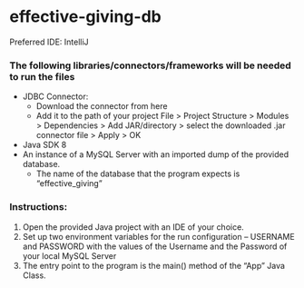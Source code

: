 # effective-giving-db

Preferred IDE: IntelliJ

### The following libraries/connectors/frameworks will be needed to run the files

* JDBC Connector:
    - Download the connector from here
    - Add it to the path of your project File > Project Structure > Modules > Dependencies > Add
      JAR/directory > select the downloaded .jar connector file > Apply > OK
* Java SDK 8
* An instance of a MySQL Server with an imported dump of the provided database.
    - The name of the database that the program expects is “effective_giving”

### Instructions:

1. Open the provided Java project with an IDE of your choice.
2. Set up two environment variables for the run configuration – USERNAME and PASSWORD with the
   values of the Username and the Password of your local MySQL Server
3. The entry point to the program is the main() method of the “App” Java Class.